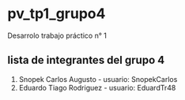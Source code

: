 # pv_tp1_grupo4

Desarrolo trabajo práctico n° 1

## lista de integrantes del grupo 4

1. Snopek Carlos Augusto - usuario: SnopekCarlos
2. Eduardo Tiago Rodriguez - usuario: EduardTr48
